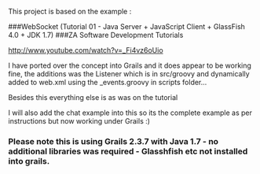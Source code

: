This project is based on the example :

###WebSocket (Tutorial 01 - Java Server + JavaScript Client + GlassFish 4.0 + JDK 1.7)
###ZA Software Development Tutorials

http://www.youtube.com/watch?v=_Fi4vz6oUio


I have ported over the concept into Grails and it does appear to be working fine, the additions was the Listener which is in src/groovy and dynamically added to web.xml using the _events.groovy in scripts folder...

Besides this everything else is as was on the tutorial 

I will also add the chat example into this so its the complete example as per instructions but now working under Grails :)


### Please note  this is using Grails 2.3.7 with Java 1.7 - no additional libraries was required - Glasshfish etc not installed into grails.
